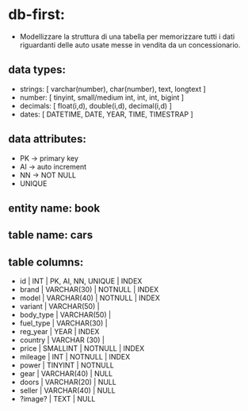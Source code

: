 # db-first:
- Modellizzare la struttura di una tabella per memorizzare tutti i dati riguardanti delle auto usate messe in vendita da un concessionario.

## data types:
- strings: [ varchar(number), char(number), text, longtext ]
- number: [ tinyint, small/medium int, int, int, bigint ]
- decimals: [ float(i,d), double(i,d), decimal(i,d) ]
- dates: [ DATETIME, DATE, YEAR, TIME, TIMESTRAP ]

## data attributes:
- PK -> primary key
- AI -> auto increment
- NN -> NOT NULL
- UNIQUE 

## entity name: book

## table name: cars

## table columns:

- id        | INT | PK, AI, NN, UNIQUE | INDEX
- brand     | VARCHAR(30) | NOTNULL | INDEX 
- model     | VARCHAR(40) | NOTNULL | INDEX
- variant   | VARCHAR(50) |
- body_type | VARCHAR(50) |
- fuel_type | VARCHAR(30) | 
- reg_year  | YEAR | INDEX
- country   | VARCHAR (30) |
- price     | SMALLINT | NOTNULL | INDEX
- mileage   | INT | NOTNULL | INDEX
- power     | TINYINT | NOTNULL
- gear      | VARCHAR(40) | NULL
- doors     | VARCHAR(20) | NULL
- seller    | VARCHAR(40) | NULL
- ?image?   | TEXT | NULL